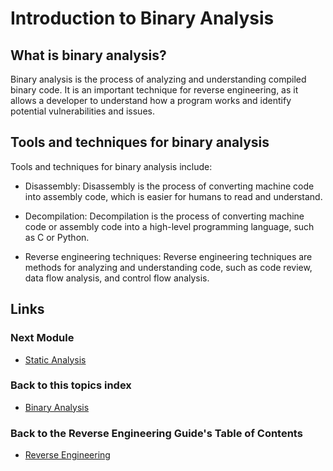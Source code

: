 # Introduction to Binary Analysis
## What is binary analysis?
Binary analysis is the process of analyzing and understanding compiled binary code. It is an important technique for reverse engineering, as it allows a developer to understand how a program works and identify potential vulnerabilities and issues.

## Tools and techniques for binary analysis
Tools and techniques for binary analysis include:

- Disassembly: Disassembly is the process of converting machine code into assembly code, which is easier for humans to read and understand.

- Decompilation: Decompilation is the process of converting machine code or assembly code into a high-level programming language, such as C or Python.

- Reverse engineering techniques: Reverse engineering techniques are methods for analyzing and understanding code, such as code review, data flow analysis, and control flow analysis.

## Links
### Next Module
- [Static Analysis](./Static%20Analysis.md)
### Back to this topics index
- [Binary Analysis](./Table%20of%20Contents.md)
### Back to the Reverse Engineering Guide's Table of Contents
- [Reverse Engineering](../README.md)